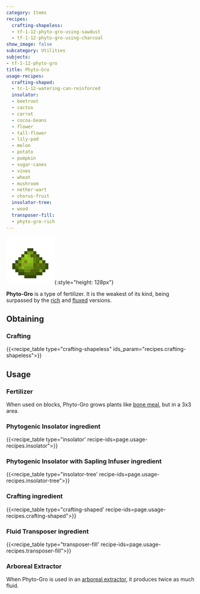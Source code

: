 ```yaml
---
category: Items
recipes:
  crafting-shapeless:
  - tf-1-12-phyto-gro-using-sawdust
  - tf-1-12-phyto-gro-using-charcoal
show_image: false
subcategory: Utilities
subjects:
- tf-1-12-phyto-gro
title: Phyto-Gro
usage-recipes:
  crafting-shaped:
  - tc-1-12-watering-can-reinforced
  insolator:
  - beetroot
  - cactus
  - carrot
  - cocoa-beans
  - flower
  - tall-flower
  - lily-pad
  - melon
  - potato
  - pumpkin
  - sugar-canes
  - vines
  - wheat
  - mushroom
  - nether-wart
  - chorus-fruit
  insolator-tree:
  - wood
  transposer-fill:
  - phyto-gro-rich
---
```


![Phyto-Gro](/assets/images/docs/1.12/thermal-foundation/phyto-gro.png){:style="height: 128px"}


**Phyto-Gro** is a type of fertilizer. It is the weakest of its kind, being
surpassed by the [rich](../rich-phyto-gro/) and
[fluxed](../fluxed-phyto-gro/) versions.


Obtaining
---------

### Crafting
{{<recipe_table type="crafting-shapeless" ids_param="recipes.crafting-shapeless">}}


Usage
-----

### Fertilizer
When used on blocks, Phyto-Gro grows plants like [bone
meal](https://minecraft.gamepedia.com/Bone_Meal), but in a 3x3 area.

### Phytogenic Insolator ingredient
{{<recipe_table type="insolator' recipe-ids=page.usage-recipes.insolator">}}

### Phytogenic Insolator with Sapling Infuser ingredient
{{<recipe_table type="insolator-tree' recipe-ids=page.usage-recipes.insolator-tree">}}

### Crafting ingredient
{{<recipe_table type="crafting-shaped' recipe-ids=page.usage-recipes.crafting-shaped">}}

### Fluid Transposer ingredient
{{<recipe_table type="transposer-fill' recipe-ids=page.usage-recipes.transposer-fill">}}

### Arboreal Extractor
When Phyto-Gro is used in an [arboreal extractor](../../thermal-expansion/arboreal-extractor/), it
produces twice as much fluid.
